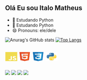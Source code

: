 ## Olá Eu sou Italo Matheus

- 🔭 Estudando Python
- 💬 Estudando Python
- 😄 Pronouns: ele/dele


![Anurag's GitHub stats](https://github-readme-stats.vercel.app/api?username=Troissama&show_icons=true&theme=dark)
[![Top Langs](https://github-readme-stats.vercel.app/api/top-langs/?username=Troissama&theme=dark)](https://github.com/Troissama/github-readme-stats)

<div style="display: inline_block"><br>
  <img align="center" alt="Rafa-Js" height="30" width="40" src="https://raw.githubusercontent.com/devicons/devicon/master/icons/javascript/javascript-plain.svg">
  <img align="center" alt="Rafa-HTML" height="30" width="40" src="https://raw.githubusercontent.com/devicons/devicon/master/icons/html5/html5-original.svg">
  <img align="center" alt="Rafa-CSS" height="30" width="40" src="https://raw.githubusercontent.com/devicons/devicon/master/icons/css3/css3-original.svg">
  <img align="center" alt="Rafa-Python" height="30" width="40" src="https://raw.githubusercontent.com/devicons/devicon/master/icons/python/python-original.svg">
</div>

##
<div> 
  <a href="https://www.youtube.com/channel/UC_-uuuZbY0AAt9CViNzvc-Q(https://www.youtube.com/channel/UCh4llCEZ0n3FaIZy88pdt1Q)" target="_blank"><img src="https://img.shields.io/badge/YouTube-FF0000?style=for-the-badge&logo=youtube&logoColor=white" target="_blank"></a>
  <a href="https://instagram.com/Matheus.cardoso5](https://www.instagram.com/matheus.cardoso5/" target="_blank"><img src="https://img.shields.io/badge/-Instagram-%23E4405F?style=for-the-badge&logo=instagram&logoColor=white" target="_blank"></a>
  <a href = "matheus.boll2014@gmail.com"><img src="https://img.shields.io/badge/-Gmail-%23333?style=for-the-badge&logo=gmail&logoColor=white" target="_blank"></a>
  <a href="[https://www.linkedin.com/in/rafaella-ballerini-45875016a](https://www.linkedin.com/in/italo-santos-0a99a21a1/)" target="_blank"><img src="https://img.shields.io/badge/-LinkedIn-%230077B5?style=for-the-badge&logo=linkedin&logoColor=white" target="_blank"></a> 



 
</div>

